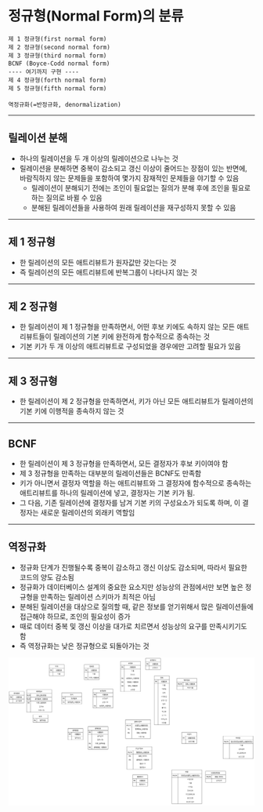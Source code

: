 # 정규형(Normal Form)의 분류

    제 1 정규형(first normal form)
    제 2 정규형(second normal form)
    제 3 정규형(third normal form)
    BCNF (Boyce-Codd normal form)
    ---- 여기까지 구현 ----
    제 4 정규형(forth normal form)
    제 5 정규형(fifth normal form)

    역정규화(=반정규화, denormalization)

***
## 릴레이션 분해

- 하나의 릴레이션을 두 개 이상의 릴레이션으로 나누는 것
- 릴레이션을 분해하면 중복이 감소되고 갱신 이상이 줄어드는 장점이 있는 반면에, 바람직하지 않는 문제들을 포함하여 몇가지 잠재적인 문제들을 야기할 수 있음
  - 릴레이션이 분해되기 전에는 조인이 필요없는 질의가 분해 후에 조인을 필요로 하는 질의로 바뀔 수 있음
  - 분해된 릴레이션들을 사용하여 원래 릴레이션을 재구성하지 못할 수 있음

***
## 제 1 정규형

- 한 릴레이션의 모든 애트리뷰트가 원자값만 갖는다는 것
- 즉 릴레이션의 모든 애트리뷰트에 반복그룹이 나타나지 않는 것

***
## 제 2 정규형

- 한 릴레이션이 제 1 정규형을 만족하면서, 어떤 후보 키에도 속하지 않는 모든 애트리뷰트들이 릴레이션의 기본 키에 완전하게 함수적으로 종속하는 것
- 기본 키가 두 개 이상의 애트리뷰트로 구성되었을 경우에만 고려할 필요가 있음

***
## 제 3 정규형

- 한 릴레이션이 제 2 정규형을 만족하면서, 키가 아닌 모든 애트리뷰트가 릴레이션의 기본 키에 이행적을 종속하지 않는 것

***
## BCNF

- 한 릴레이션이 제 3 정규형을 만족하면서, 모든 결정자가 후보 키이여야 함
- 제 3 정규형을 만족하는 대부분의 릴레이션들은 BCNF도 만족함
- 키가 아니면서 결정자 역할을 하는 애트리뷰트와 그 결정자에 함수적으로 종속하는 애트리뷰트를 하나의 릴레이션에 넣고, 결정자는 기본 키가 됨.
- 그 다음, 기존 릴레이션에 결정자를 남겨 기본 키의 구성요소가 되도록 하며, 이 결정자는 새로운 릴레이션의 외래키 역할임

***
## 역정규화

- 정규화 단계가 진행될수록 중복이 감소하고 갱신 이상도 감소되며, 따라서 필요한 코드의 양도 감소됨
- 정규화가 데이터베이스 설계의 중요한 요소지만 성능상의 관점에서만 보면 높은 정규형을 만족하는 릴레이션 스키마가 최적은 아님
- 분해된 릴레이션을 대상으로 질의할 때, 같은 정보를 얻기위해서 많은 릴레이션들에 접근해야 하므로, 조인의 필요성이 증가
- 때로 데이터 중복 및 갱신 이상을 대가로 치르면서 성능상의 요구를 만족시키기도 함
- 즉 역정규화는 낮은 정규형으로 되돌아가는 것

![step07](./img/0513_step07.png)